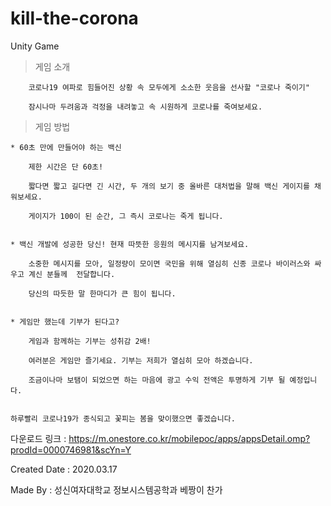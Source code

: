 # kill-the-corona

Unity Game



> 게임 소개

		코로나19 여파로 힘들어진 상황 속 모두에게 소소한 웃음을 선사할 "코로나 죽이기"

		잠시나마 두려움과 걱정을 내려놓고 속 시원하게 코로나를 죽여보세요.


> 게임 방법

	* 60초 만에 만들어야 하는 백신

		제한 시간은 단 60초!

		짧다면 짧고 길다면 긴 시간, 두 개의 보기 중 올바른 대처법을 말해 백신 게이지를 채워보세요.

		게이지가 100이 된 순간, 그 즉시 코로나는 죽게 됩니다.


	* 백신 개발에 성공한 당신! 현재 따뜻한 응원의 메시지를 남겨보세요.

		소중한 메시지를 모아, 일정량이 모이면 국민을 위해 열심히 신종 코로나 바이러스와 싸우고 계신 분들께  전달합니다. 

		당신의 따듯한 말 한마디가 큰 힘이 됩니다.


	* 게임만 했는데 기부가 된다고? 

		게임과 함께하는 기부는 성취감 2배! 

		여러분은 게임만 즐기세요. 기부는 저희가 열심히 모아 하겠습니다.

		조금이나마 보탬이 되었으면 하는 마음에 광고 수익 전액은 투명하게 기부 될 예정입니다.


	하루빨리 코로나19가 종식되고 꽃피는 봄을 맞이했으면 좋겠습니다.


다운로드 링크 : https://m.onestore.co.kr/mobilepoc/apps/appsDetail.omp?prodId=0000746981&scYn=Y

Created Date : 2020.03.17

Made By : 성신여자대학교 정보시스템공학과 베짱이 찬가 

